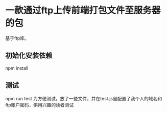 # 一款通过ftp上传前端打包文件至服务器的包
基于ftp库。


## 初始化安装依赖
npm install 

## 测试
npm run test
为方便测试，放了一些文件，并在test.js里配置了我个人的域名和ftp账户密码，供用兴趣的读者测试
